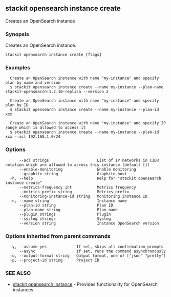 ## stackit opensearch instance create

Creates an OpenSearch instance

### Synopsis

Creates an OpenSearch instance.

```
stackit opensearch instance create [flags]
```

### Examples

```
  Create an OpenSearch instance with name "my-instance" and specify plan by name and version
  $ stackit opensearch instance create --name my-instance --plan-name stackit-opensearch-1.2.10-replica --version 2

  Create an OpenSearch instance with name "my-instance" and specify plan by ID
  $ stackit opensearch instance create --name my-instance --plan-id xxx

  Create an OpenSearch instance with name "my-instance" and specify IP range which is allowed to access it
  $ stackit opensearch instance create --name my-instance --plan-id xxx --acl 192.168.1.0/24
```

### Options

```
      --acl strings                     List of IP networks in CIDR notation which are allowed to access this instance (default [])
      --enable-monitoring               Enable monitoring
      --graphite string                 Graphite host
  -h, --help                            Help for "stackit opensearch instance create"
      --metrics-frequency int           Metrics frequency
      --metrics-prefix string           Metrics prefix
      --monitoring-instance-id string   Monitoring instance ID
  -n, --name string                     Instance name
      --plan-id string                  Plan ID
      --plan-name string                Plan name
      --plugin strings                  Plugin
      --syslog strings                  Syslog
      --version string                  Instance OpenSearch version
```

### Options inherited from parent commands

```
  -y, --assume-yes             If set, skips all confirmation prompts
      --async                  If set, runs the command asynchronously
  -o, --output-format string   Output format, one of ["json" "pretty"]
  -p, --project-id string      Project ID
```

### SEE ALSO

* [stackit opensearch instance](./stackit_opensearch_instance.md)	 - Provides functionality for OpenSearch instances

